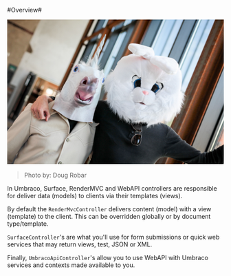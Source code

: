#Overview#

![7406995468_f8571506c6_o.jpg](assets/7406995468_f8571506c6_o.jpg)
>Photo by: Doug Robar

In Umbraco, Surface, RenderMVC and WebAPI controllers are responsible for deliver data (models) to clients via their templates (views).

By default the `RenderMvcController` delivers content (model) with a view (template) to the client.  This can be overridden globally or by document type/template.

`SurfaceController`'s are what you'll use for form submissions or quick web services that may return views, test, JSON or XML.

Finally, `UmbracoApiController`'s allow you to use WebAPI with Umbraco services and contexts made available to you.